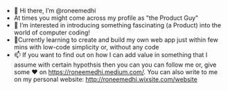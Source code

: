 - 👋 Hi there, I’m @roneemedhi 
- At times you might come across my profile as "the Product Guy"
- 👀 I’m interested in introducing something fascinating (a Product) into the world of computer coding!
- 🌱Currently learning to create and build my own web app just within few mins with low-code simplicity or, without any code
- 📫 If you want to find out on how I can add value in something that I assume with certain hypothsis then you can you can follow me or, give some ♥ on https://roneemedhi.medium.com/. You can also write to me on my personal website: http://roneemedhi.wixsite.com/website

<!---
roneemedhi/roneemedhi is a ✨ special ✨ repository because its `README.md` (this file) appears on your GitHub profile.
You can click the Preview link to take a look at your changes.
--->
